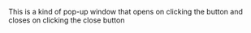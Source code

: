 This is a kind of pop-up window that opens on clicking the button and closes on clicking the close button
